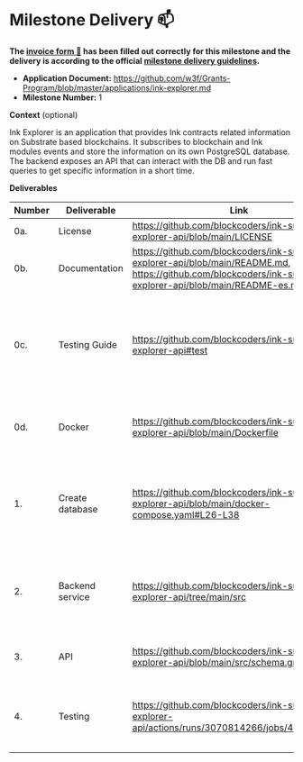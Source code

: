 # Milestone Delivery :mailbox:

**The [invoice form :pencil:](https://docs.google.com/forms/d/e/1FAIpQLSfmNYaoCgrxyhzgoKQ0ynQvnNRoTmgApz9NrMp-hd8mhIiO0A/viewform) has been filled out correctly for this milestone and the delivery is according to the official [milestone delivery guidelines](https://github.com/w3f/Grants-Program/blob/master/docs/milestone-deliverables-guidelines.md).**

* **Application Document:** https://github.com/w3f/Grants-Program/blob/master/applications/ink-explorer.md
* **Milestone Number:** 1

**Context** (optional)

Ink Explorer is an application that provides Ink contracts related information on Substrate based blockchains. It subscribes to blockchain and Ink modules events and store the information on its own PostgreSQL database. The backend exposes an API that can interact with the DB and run fast queries to get specific information in a short time.

**Deliverables**

| Number | Deliverable | Link | Notes |
| ------------- | ------------- | ------------- |------------- |
| 0a. | License | https://github.com/blockcoders/ink-substrate-explorer-api/blob/main/LICENSE | MIT |
| 0b. | Documentation | https://github.com/blockcoders/ink-substrate-explorer-api/blob/main/README.md, https://github.com/blockcoders/ink-substrate-explorer-api/blob/main/README-es.md | **english** and **spanish** versions of the documentation |
| 0c. | Testing Guide | https://github.com/blockcoders/ink-substrate-explorer-api#test | Unit test and end to end tests will cover the core functions to ensure everything works as expected |
| 0d. | Docker | https://github.com/blockcoders/ink-substrate-explorer-api/blob/main/Dockerfile | A Dockerfile will be provided that will be able to start the node |
| 1. | Create database | https://github.com/blockcoders/ink-substrate-explorer-api/blob/main/docker-compose.yaml#L26-L38 | Create a docker container to start a PostgreSQL database to store all the information |
| 2. | Backend service | https://github.com/blockcoders/ink-substrate-explorer-api/tree/main/src | a typescript service that subscribes to blockchain events and Ink modules events. |
| 3. | API | https://github.com/blockcoders/ink-substrate-explorer-api/blob/main/src/schema.graphql | functionality to expose an API that gets the contracts data |
| 4. | Testing | https://github.com/blockcoders/ink-substrate-explorer-api/actions/runs/3070814266/jobs/4960918723 | Achieve a testing coverage of the functionalities above 90% |
